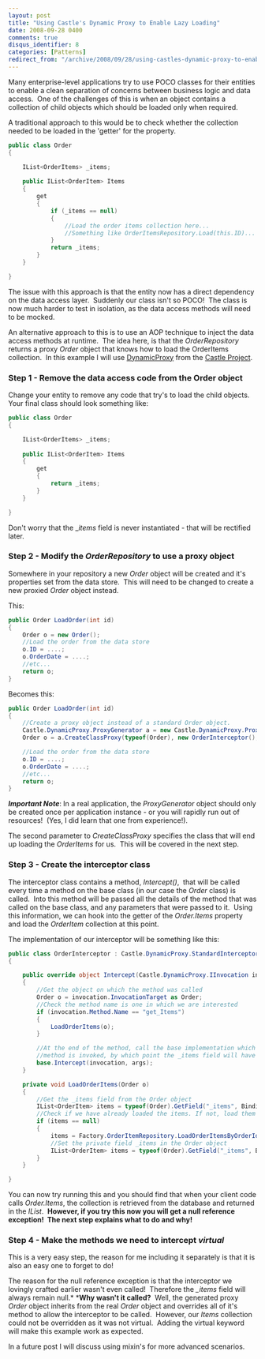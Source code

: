```yaml
---
layout: post
title: "Using Castle's Dynamic Proxy to Enable Lazy Loading"
date: 2008-09-28 0400
comments: true
disqus_identifier: 8
categories: [Patterns]
redirect_from: "/archive/2008/09/28/using-castles-dynamic-proxy-to-enable-lazy-loading.aspx/"
---
```

Many enterprise-level applications try to use POCO classes for their
entities to enable a clean separation of concerns between business logic
and data access.  One of the challenges of this is when an object
contains a collection of child objects which should be loaded only when
required.

A traditional approach to this would be to check whether the collection
needed to be loaded in the 'getter' for the property.

```csharp
public class Order
{

    IList<OrderItems> _items;
    
    public IList<OrderItem> Items
    {
        get
        {
            if (_items == null)
            {
                //Load the order items collection here...
                //Something like OrderItemsRepository.Load(this.ID)...
            }
            return _items;
        }
    }

}
```

The issue with this approach is that the entity now has a direct
dependency on the data access layer.  Suddenly our class isn't so POCO! 
The class is now much harder to test in isolation, as the data access
methods will need to be mocked.

An alternative approach to this is to use an AOP technique to inject the
data access methods at runtime.  The idea here, is that the
*OrderRepository* returns a proxy *Order* object that knows how to load
the OrderItems collection.  In this example I will use
[DynamicProxy](http://www.castleproject.org/dynamicproxy/index.html)
from the [Castle Project](http://www.castleproject.org/).

### Step 1 - Remove the data access code from the Order object

Change your entity to remove any code that try's to load the child
objects.  Your final class should look something like:

```csharp
public class Order
{

    IList<OrderItems> _items;
    
    public IList<OrderItem> Items
    {
        get
        {
            return _items;
        }
    }

}
```

Don't worry that the \_*items* field is never instantiated - that will
be rectified later.

### Step 2 - Modify the *OrderRepository* to use a proxy object

Somewhere in your repository a new *Order* object will be created and
it's properties set from the data store.  This will need to be changed
to create a new proxied *Order* object instead.

This:

```csharp
public Order LoadOrder(int id)
{
    Order o = new Order();
    //Load the order from the data store
    o.ID = ....;
    o.OrderDate = ....;
    //etc...
    return o;
}
```

Becomes this:

```csharp
public Order LoadOrder(int id)
{
    //Create a proxy object instead of a standard Order object.
    Castle.DynamicProxy.ProxyGenerator a = new Castle.DynamicProxy.ProxyGenerator();
    Order o = a.CreateClassProxy(typeof(Order), new OrderInterceptor(), null);

    //Load the order from the data store
    o.ID = ....;
    o.OrderDate = ....;
    //etc...
    return o;
}
```

***Important Note***: In a real application, the *ProxyGenerator* object
should only be created once per application instance - or you will
rapidly run out of resources!  (Yes, I did learn that one from
experience!).

The second parameter to *CreateClassProxy* specifies the class that will
end up loading the *OrderItems* for us.  This will be covered in the
next step.

### Step 3 - Create the interceptor class

The interceptor class contains a method, *Intercept()*,  that will be
called every time a method on the base class (in our case the *Order*
class) is called.  Into this method will be passed all the details of
the method that was called on the base class, and any parameters that
were passed to it.  Using this information, we can hook into the getter
of the *Order.Items* property and load the *OrderItem* collection at
this point.

The implementation of our interceptor will be something like this:

```csharp
public class OrderInterceptor : Castle.DynamicProxy.StandardInterceptor
{

    public override object Intercept(Castle.DynamicProxy.IInvocation invocation, params object[] args)
    {
        //Get the object on which the method was called
        Order o = invocation.InvocationTarget as Order;
        //Check the method name is one in which we are interested
        if (invocation.Method.Name == "get_Items")
        {            
            LoadOrderItems(o);
        }

        //At the end of the method, call the base implementation which will ensure the original 
        //method is invoked, by which point the _items field will have been loaded.
        base.Intercept(invocation, args);
    }

    private void LoadOrderItems(Order o)
    {
        //Get the _items field from the Order object
        IList<OrderItem> items = typeof(Order).GetField("_items", BindingFlags.NonPublic | BindingFlags.Instance).GetValue(o);
        //Check if we have already loaded the items. If not, load them
        if (items == null)
        {
            items = Factory.OrderItemRepository.LoadOrderItemsByOrderId(o.ID);
            //Set the private field _items in the Order object
            IList<OrderItem> items = typeof(Order).GetField("_items", BindingFlags.NonPublic | BindingFlags.Instance).SetValue(o, items);
        }
    }

}
```

You can now try running this and you should find that when your client
code calls *Order.Items*, the collection is retrieved from the database
and returned in the *IList*.  **However, if you try this now you will
get a null reference exception!  The next step explains what to do and
why!**

### Step 4 - Make the methods we need to intercept *virtual*

This is a very easy step, the reason for me including it separately is
that it is also an easy one to forget to do!

The reason for the null reference exception is that the interceptor we
lovingly crafted earlier wasn't even called!  Therefore the *\_items*
field will always remain null.* ***Why wasn't it called?**  Well, the
generated proxy *Order* object inherits from the real *Order* object and
overrides all of it's method to allow the interceptor to be called. 
However, our *Items* collection could not be overridden as it was not
virtual.  Adding the virtual keyword will make this example work as
expected.

In a future post I will discuss using mixin's for more advanced
scenarios.

